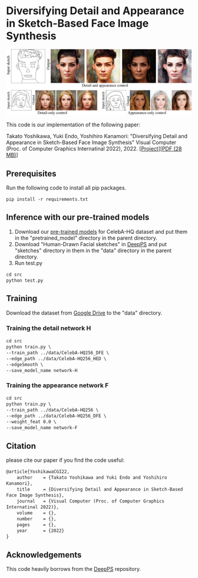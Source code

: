 # Diversifying Detail and Appearance in Sketch-Based Face Image Synthesis

![teaser](docs/teaser.png)

This code is our implementation of the following paper:

Takato Yoshikawa, Yuki Endo, Yoshihiro Kanamori: "Diversifying Detail and Appearance in Sketch-Based Face Image Synthesis" Visual Computer (Proc. of Computer Graphics Internatinal 2022), 2022. [[Project](http://www.cgg.cs.tsukuba.ac.jp/~yoshikawa/pub/sketch_to_diverse_image/)][[PDF (28 MB)](http://www.cgg.cs.tsukuba.ac.jp/~yoshikawa/pub/sketch_to_diverse_image/pdf/Yoshikawa_CGI2022.pdf)]

## Prerequisites
Run the following code to install all pip packages.

```
pip install -r requirements.txt
```

## Inference with our pre-trained models
1. Download our [pre-trained models](https://drive.google.com/file/d/1OMMnm5Ez5rq1YYbbLWTelpL4EKwhzjy0/view?usp=sharing) for CelebA-HQ dataset and put them in the "pretrained_model" directory in the parent directory.
2. Download "Human-Drawn Facial sketches" in [DeepPS](https://github.com/VITA-Group/DeepPS) and put "sketches" directory in them in the "data" directory in the parent directory.
3. Run test.py
```
cd src
python test.py
```

## Training
Download the dataset from [Google Drive](https://drive.google.com/drive/folders/1NSuh0L5RTFQq0lwZq0NRAiloX_ar-kWa?usp=sharing) to the "data" directory.

### Training the detail network H
```
cd src
python train.py \
--train_path ../data/CelebA-HQ256_DFE \
--edge_path ../data/CelebA-HQ256_HED \
--edgeSmooth \
--save_model_name network-H
```
### Training the appearance network F
```
cd src
python train.py \
--train_path ../data/CelebA-HQ256 \
--edge_path ../data/CelebA-HQ256_DFE \
--weight_feat 0.0 \
--save_model_name network-F
```

## Citation
please cite our paper if you find the code useful:
```
@article{YoshikawaCGI22,
    author    = {Takato Yoshikawa and Yuki Endo and Yoshihiro Kanamori},
    title     = {Diversifying Detail and Appearance in Sketch-Based Face Image Synthesis},
    journal   = {Visual Computer (Proc. of Computer Graphics Internatinal 2022)},
    volume    = {},
    number    = {},
    pages     = {},
    year      = {2022}
}
```

## Acknowledgements
This code heavily borrows from the [DeepPS](https://github.com/VITA-Group/DeepPS) repository.